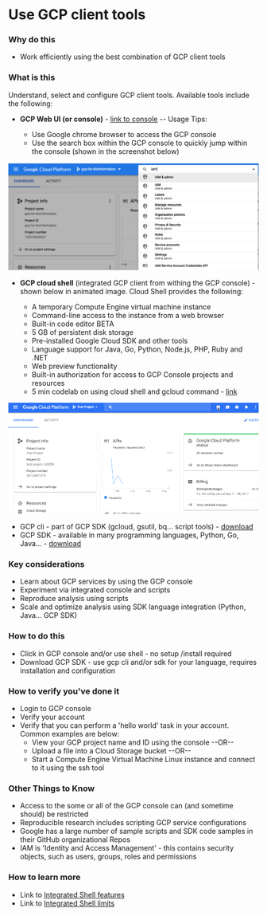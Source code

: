 # Use GCP client tools


### Why do this
 - Work efficiently using the best combination of GCP client tools

### What is this
 Understand, select and configure GCP client tools. Available tools include the following:  

- **GCP Web UI (or console)** - [link to console](https://console.cloud.google.com/) -- Usage Tips:

    - Use Google chrome browser to access the GCP console
    - Use the search box within the GCP console to quickly jump within the console (shown in the screenshot below)

[   ![GCP integrated search](/images/jump.png)]()    
- **GCP cloud shell** (integrated GCP client from withing the GCP console) - shown below in animated image. Cloud Shell provides the following:

    - A temporary Compute Engine virtual machine instance
    - Command-line access to the instance from a web browser
    - Built-in code editor BETA
    - 5 GB of persistent disk storage
    - Pre-installed Google Cloud SDK and other tools
    - Language support for Java, Go, Python, Node.js, PHP, Ruby and .NET
    - Web preview functionality
    - Built-in authorization for access to GCP Console projects and resources
    - 5 min codelab on using cloud shell and gcloud command - [link](https://codelabs.developers.google.com/codelabs/cloud-shell/index.html)

[   ![GCP integrated shell](/images/shellstart-update.gif)]()


- GCP cli - part of GCP SDK (gcloud, gsutil, bq... script tools) - [download](https://cloud.google.com/sdk/)
- GCP SDK - available in many programming languages, Python, Go, Java... - [download](https://cloud.google.com/sdk/)



### Key considerations
 - Learn about GCP services by using the GCP console
 - Experiment via integrated console and scripts
 - Reproduce analysis using scripts 
 - Scale and optimize analysis using SDK language integration (Python, Java... GCP SDK)

### How to do this
 - Click in GCP console and/or use shell - no setup /install required
 - Download GCP SDK - use gcp cli and/or sdk for your language, requires installation and configuration

### How to verify you've done it
 - Login to GCP console
 - Verify your account
 - Verify that you can perform a 'hello world' task in your account.  Common examples are below:
    - View your GCP project name and ID using the console --OR-- 
    - Upload a file into a Cloud Storage bucket --OR--
    - Start a Compute Engine Virtual Machine Linux instance and connect to it using the ssh tool

### Other Things to Know
 - Access to the some or all of the GCP console can (and sometime should) be restricted
 - Reproducible research includes scripting GCP service configurations
 - Google has a large number of sample scripts and SDK code samples in their GitHub organizational Repos
 - IAM is 'Identity and Access Management' - this contains security objects, such as users, groups, roles and permissions

### How to learn more
 - Link to [Integrated Shell features](https://cloud.google.com/shell/docs/features)
 - Link to [Integrated Shell limits](https://cloud.google.com/shell/docs/limitations)